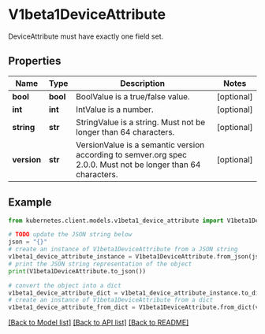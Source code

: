 # V1beta1DeviceAttribute

DeviceAttribute must have exactly one field set.

## Properties

Name | Type | Description | Notes
------------ | ------------- | ------------- | -------------
**bool** | **bool** | BoolValue is a true/false value. | [optional] 
**int** | **int** | IntValue is a number. | [optional] 
**string** | **str** | StringValue is a string. Must not be longer than 64 characters. | [optional] 
**version** | **str** | VersionValue is a semantic version according to semver.org spec 2.0.0. Must not be longer than 64 characters. | [optional] 

## Example

```python
from kubernetes.client.models.v1beta1_device_attribute import V1beta1DeviceAttribute

# TODO update the JSON string below
json = "{}"
# create an instance of V1beta1DeviceAttribute from a JSON string
v1beta1_device_attribute_instance = V1beta1DeviceAttribute.from_json(json)
# print the JSON string representation of the object
print(V1beta1DeviceAttribute.to_json())

# convert the object into a dict
v1beta1_device_attribute_dict = v1beta1_device_attribute_instance.to_dict()
# create an instance of V1beta1DeviceAttribute from a dict
v1beta1_device_attribute_from_dict = V1beta1DeviceAttribute.from_dict(v1beta1_device_attribute_dict)
```
[[Back to Model list]](../README.md#documentation-for-models) [[Back to API list]](../README.md#documentation-for-api-endpoints) [[Back to README]](../README.md)


